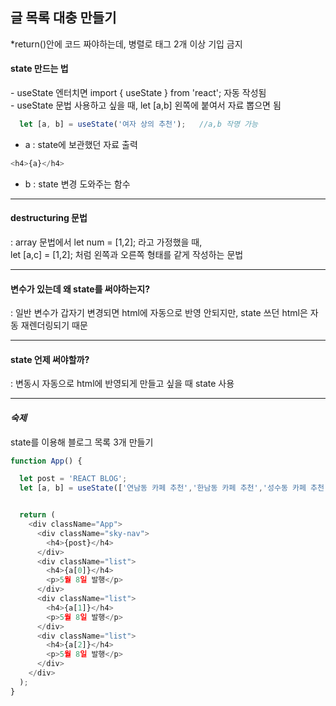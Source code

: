 ## 글 목록 대충 만들기

  *return()안에 코드 짜야하는데, 병렬로 태그 2개 이상 기입 금지
  
<h4>state 만드는 법</h4>
- useState 엔터치면 import { useState } from 'react'; 자동 작성됨<br>
- useState 문법 사용하고 싶을 때, let [a,b] 왼쪽에 붙여서 자료 뽑으면 됨

```javaScript
  let [a, b] = useState('여자 상의 추천');   //a,b 작명 가능
```
  - a : state에 보관했던 자료 출력
  ```javaScript
  <h4>{a}</h4>
  ```
  - b : state 변경 도와주는 함수

-------------------------------

<h4>destructuring 문법</h4>
 : array 문법에서 let num = [1,2]; 라고 가정했을 때, <br>
   let [a,c] = [1,2]; 처럼 왼쪽과 오른쪽 형태를 같게 작성하는 문법
   
-------------------------------
   
<h4>변수가 있는데 왜 state를 써야하는지?</h4>
 : 일반 변수가 갑자기 변경되면 html에 자동으로 반영 안되지만, state 쓰던 html은 자동 재렌더링되기 때문
 
--------------------------------

<h4>state 언제 써야할까?</h4>
 : 변동시 자동으로 html에 반영되게 만들고 싶을 때 state 사용

--------------------------------

*<h4>숙제</h4>*
state를 이용해 블로그 목록 3개 만들기

```javaScript
function App() {

  let post = 'REACT BLOG';
  let [a, b] = useState(['연남동 카페 추천','한남동 카페 추천','성수동 카페 추천']); //state를 array 자료로 만들어 사용


  return (
    <div className="App">
      <div className="sky-nav">
        <h4>{post}</h4>
      </div>
      <div className="list">
        <h4>{a[0]}</h4>
        <p>5월 8일 발행</p>
      </div>
      <div className="list">
        <h4>{a[1]}</h4>
        <p>5월 8일 발행</p>
      </div>
      <div className="list">
        <h4>{a[2]}</h4>
        <p>5월 8일 발행</p>
      </div>
    </div>
  );
}
```
